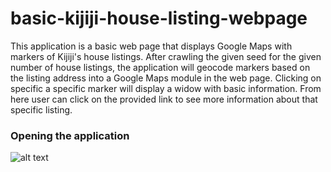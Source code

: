 # basic-kijiji-house-listing-webpage
This application is a basic web page that displays Google Maps with markers of Kijiji's house listings. After crawling the given seed for the given number of house listings, the application will geocode markers based on the listing address into a Google Maps module in the web page. Clicking on specific a specific marker will display a widow with basic information. From here user can click on the provided link to see more information about that specific listing.



### Opening the application
![alt text](https://github.com/gtlim414/basic-kijiji-house-listing-webpage/tree/master/screenshots/web_page.png "Logo Title Text 1")

